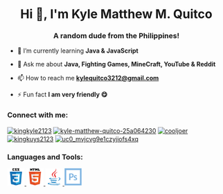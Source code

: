 <h1 align="center">Hi 👋, I'm Kyle Matthew M. Quitco</h1>
<h3 align="center">A random dude from the Philippines!</h3>

- 🌱 I’m currently learning **Java & JavaScript**

- 💬 Ask me about **Java, Fighting Games, MineCraft, YouTube & Reddit**

- 📫 How to reach me **kylequitco3212@gmail.com**

- ⚡ Fun fact **I am very friendly 😋**

<h3 align="left">Connect with me:</h3>
<p align="left">
<a href="https://twitter.com/kingkyle2123" target="blank"><img align="center" src="https://raw.githubusercontent.com/rahuldkjain/github-profile-readme-generator/master/src/images/icons/Social/twitter.svg" alt="kingkyle2123" height="30" width="40" /></a>
<a href="https://linkedin.com/in/kyle-matthew-quitco-25a064230" target="blank"><img align="center" src="https://raw.githubusercontent.com/rahuldkjain/github-profile-readme-generator/master/src/images/icons/Social/linked-in-alt.svg" alt="kyle-matthew-quitco-25a064230" height="30" width="40" /></a>
<a href="https://fb.com/cooljoer" target="blank"><img align="center" src="https://raw.githubusercontent.com/rahuldkjain/github-profile-readme-generator/master/src/images/icons/Social/facebook.svg" alt="cooljoer" height="30" width="40" /></a>
<a href="https://instagram.com/kingkuys2123" target="blank"><img align="center" src="https://raw.githubusercontent.com/rahuldkjain/github-profile-readme-generator/master/src/images/icons/Social/instagram.svg" alt="kingkuys2123" height="30" width="40" /></a>
<a href="https://www.youtube.com/c/uc0_mvjcvg9e1czyjiofs4xq" target="blank"><img align="center" src="https://raw.githubusercontent.com/rahuldkjain/github-profile-readme-generator/master/src/images/icons/Social/youtube.svg" alt="uc0_mvjcvg9e1czyjiofs4xq" height="30" width="40" /></a>
</p>

<h3 align="left">Languages and Tools:</h3>
<p align="left"> <a href="https://www.w3schools.com/css/" target="_blank" rel="noreferrer"> <img src="https://raw.githubusercontent.com/devicons/devicon/master/icons/css3/css3-original-wordmark.svg" alt="css3" width="40" height="40"/> </a> <a href="https://www.w3.org/html/" target="_blank" rel="noreferrer"> <img src="https://raw.githubusercontent.com/devicons/devicon/master/icons/html5/html5-original-wordmark.svg" alt="html5" width="40" height="40"/> </a> <a href="https://www.java.com" target="_blank" rel="noreferrer"> <img src="https://raw.githubusercontent.com/devicons/devicon/master/icons/java/java-original.svg" alt="java" width="40" height="40"/> </a> <a href="https://www.gimp.org/" target="_blank" rel="noreferrer"> <img src="https://raw.githubusercontent.com/devicons/devicon/master/icons/photoshop/photoshop-line.svg" alt="gimp" width="40" height="40"/> </p>

